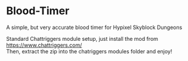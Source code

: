 # Blood-Timer
A simple, but very accurate blood timer for Hypixel Skyblock Dungeons

Standard Chattriggers module setup, just install the mod from https://www.chattriggers.com/ <br>
Then, extract the zip into the chatriggers modules folder and enjoy!
